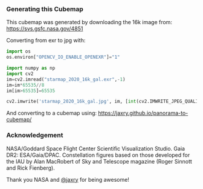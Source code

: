### Generating this Cubemap

This cubemap was generated by downloading the 16k image from:
https://svs.gsfc.nasa.gov/4851

Converting from exr to jpg with:

```py
import os
os.environ["OPENCV_IO_ENABLE_OPENEXR"]="1"

import numpy as np
import cv2
im=cv2.imread("starmap_2020_16k_gal.exr",-1)
im=im*65535//8
im[im>65535]=65535

cv2.imwrite('starmap_2020_16k_gal.jpg', im, [int(cv2.IMWRITE_JPEG_QUALITY), 50])
```

And converting to a cubemap using:
https://jaxry.github.io/panorama-to-cubemap/


### Acknowledgement
NASA/Goddard Space Flight Center Scientific Visualization Studio. Gaia DR2:
ESA/Gaia/DPAC. Constellation figures based on those developed for the IAU by
Alan MacRobert of Sky and Telescope magazine (Roger Sinnott and Rick Fienberg).

Thank you NASA and [@jaxry](https://github.com/jaxry) for being awesome!
